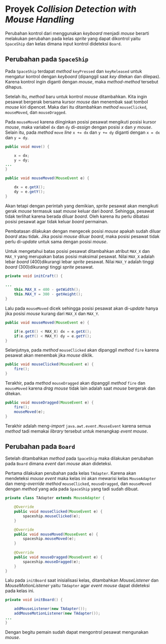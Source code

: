 # **Proyek _Collision Detection with Mouse Handling_**

Perubahan kontrol dari menggunakan _keyboard_ menjadi _mouse_ berarti melakukan perubahan pada kelas _sprite_ yang dapat dikontrol yaitu `SpaceShip` dan kelas dimana input kontrol dideteksi `Board`.

## **Perubahan pada `SpaceShip`**

Pada `SpaceShip` terdapat _method_ `keyPressed` dan  `keyReleased` untuk mengatur kontrol dengan _keyboard_ (dipanggil saat _key_ ditekan dan dilepas). Karena kontrol ingin diganti dengan _mouse_, maka _method_-_method_ tersebut dihapus. 

Setelah itu, _method_ baru untuk kontrol _mouse_ ditambahkan. Kita ingin pesawat bergerak bersama kursor _mouse_ dan menembak saat tombol _mouse_ kiri dipencet. Maka dari itu ditambahkan _method_ `mouseClicked`, `mouseMoved`, dan `mouseDragged`.

Pada `mouseMoved` karena diinginkan posisi pesawat mengikuti posisi kursor _mouse_, maka variabel `dx` dan `dy` di-_assign_ dengan posisi _x_ dan _y_ _mouse_. Selain itu, pada _method_ `move` _line_ `x += dx` dan `y += dy` diganti dengan `x = dx` dan `y = dy`.

```java
public void move() {

    x = dx;
    y = dy;
...
}
```

```java
public void mouseMoved(MouseEvent e) {

    dx = e.getX();
    dy = e.getY();
}
```

Akan tetapi dengan perintah yang demikian, _sprite_ pesawat akan mengikuti gerak _mouse_ termasuk saat _mouse_ keluar dari _board_. Sehingga, pesawat tidak terlihat karena berada diluar _board_. Oleh karena itu perlu dibatasi posisi pesawat agar tidak keluar _board_ permainan.

Pembatasan dilakukan dengan mengecek posisi _mouse_ apakah sudah diluar _board_ atau tidak. Jika posisi _mouse_ diluar _board_, maka posisi pesawat tidak perlu di-_update_ untuk sama dengan posisi _mouse_.

Untuk mengetahui batas posisi pesawat ditambahkan atribut `MAX_X` dan `MAX_Y` yang merupakan batas posisi maksimal pesawat. Nilai `MAX_X` adalah lebar _board_ (400)dikurangi lebar _sprite_ pesawat. Nilai `MAX_Y` adalah tinggi _board_ (300)dikurangi tinggi _sprite_ pesawat.

```java
private void initCraft() {
        
...
    this.MAX_X = 400 - getWidth();
    this.MAX_Y = 300 - getHeight();
}
```

Lalu pada `mouseMoved` dicek sehingga posisi pesawat akan di-_update_ hanya jika posisi _mouse_ kurang dari `MAX_X` dan `MAX_Y`.

```java
public void mouseMoved(MouseEvent e) {

    if(e.getX() < MAX_X) dx = e.getX();
    if(e.getY() < MAX_Y) dy = e.getY();
}
```

Selanjutnya, pada _method_ `mouseClicked` akan dipanggil _method_ `fire` karena pesawat akan menembak jika _mouse_ diklik.

```java
public void mouseClicked(MouseEvent e) {
	fire();    	
}
```

Terakhir, pada _method_ `mouseDragged` akan dipanggil _method_ `fire` dan `mouseMoved` karena _drag mouse_ tidak lain adalah saat _mouse_ bergerak dan ditekan.

```java
public void mouseDragged(MouseEvent e) {
    fire();
    mouseMoved(e);
}
```

Terakhir adalah meng-_import_ `java.awt.event.MouseEvent` karena semua _method_ tadi memakai _library_ tersebut untuk menangkap _event mouse_.

## **Perubahan pada `Board`**

Setelah ditambahkan _method_ pada `SpaceShip` maka dilakukan perubahan pada `Board` dimana _event_ dari _mouse_ akan dideteksi.

Pertama dilakukan perubahan pada kelas `TAdapter`. Karena akan mendeteksi _mouse event_ maka kelas ini akan mewarisi kelas `MouseAdapter` dan meng-_override_ _method_ `mouseClicked`, `mouseDragged`, dan `mouseMoved` dengan _method_ yang ada pada `SpaceShip` yang tadi sudah dibuat.

```java
private class TAdapter extends MouseAdapter {

    @Override
    public void mouseClicked(MouseEvent e) {
        spaceship.mouseClicked(e);
    }

    @Override
    public void mouseMoved(MouseEvent e) {
        spaceship.mouseMoved(e);
    }
    
    @Override
    public void mouseDragged(MouseEvent e) {
        spaceship.mouseDragged(e);
    }
}
```
Lalu pada `initBoard` saat inisialisasi kelas, ditambahkan _MouseListener_ dan _MouseMotionListener_ yaitu `TAdapter` agar _event_ _mouse_ dapat dideteksi pada kelas ini.

```java
private void initBoard() {

    addMouseListener(new TAdapter());
    addMouseMotionListener(new TAdapter());
...
}
```
Dengan begitu pemain sudah dapat mengontrol pesawat mengunakan _mouse_.
